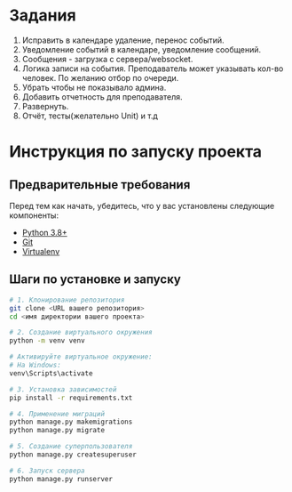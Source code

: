 # Задания

1. Исправить в календаре удаление, перенос событий.
2. Уведомление событий в календаре, уведомление сообщений.
3. Сообщения - загрузка с сервера/websocket.
4. Логика записи на события. Преподаватель может указывать кол-во человек. По желанию отбор по очереди. 
5. Убрать чтобы не показывало админа.
6. Добавить отчетность для преподавателя.
7. Развернуть.
8. Отчёт, тесты(желательно Unit) и т.д

# Инструкция по запуску проекта

## Предварительные требования

Перед тем как начать, убедитесь, что у вас установлены следующие компоненты:

- [Python 3.8+](https://www.python.org/downloads/)
- [Git](https://git-scm.com/downloads)
- [Virtualenv](https://virtualenv.pypa.io/en/latest/installation.html)

## Шаги по установке и запуску

```bash
# 1. Клонирование репозитория
git clone <URL вашего репозитория>
cd <имя директории вашего проекта>

# 2. Создание виртуального окружения
python -m venv venv

# Активируйте виртуальное окружение:
# На Windows:
venv\Scripts\activate

# 3. Установка зависимостей
pip install -r requirements.txt

# 4. Применение миграций
python manage.py makemigrations
python manage.py migrate

# 5. Создание суперпользователя
python manage.py createsuperuser

# 6. Запуск сервера
python manage.py runserver

```

